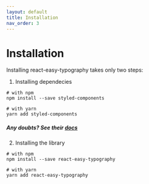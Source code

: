 ```yaml
---
layout: default
title: Installation
nav_order: 3
---
```


# Installation

Installing react-easy-typography takes only two steps:

1. Installing dependecies

```
# with npm
npm install --save styled-components

# with yarn
yarn add styled-components
```

##### Any doubts? See their [docs](https://styled-components.com/docs/basics#installation)

2. Installing the library

```
# with npm
npm install --save react-easy-typography

# with yarn
yarn add react-easy-typography
```
